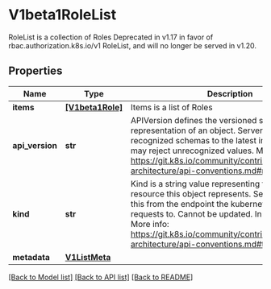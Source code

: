 # V1beta1RoleList

RoleList is a collection of Roles Deprecated in v1.17 in favor of rbac.authorization.k8s.io/v1 RoleList, and will no longer be served in v1.20.

## Properties
Name | Type | Description | Notes
------------ | ------------- | ------------- | -------------
**items** | [**[V1beta1Role]**](V1beta1Role.md) | Items is a list of Roles | 
**api_version** | **str** | APIVersion defines the versioned schema of this representation of an object. Servers should convert recognized schemas to the latest internal value, and may reject unrecognized values. More info: https://git.k8s.io/community/contributors/devel/sig-architecture/api-conventions.md#resources | [optional] 
**kind** | **str** | Kind is a string value representing the REST resource this object represents. Servers may infer this from the endpoint the kubernetes.client submits requests to. Cannot be updated. In CamelCase. More info: https://git.k8s.io/community/contributors/devel/sig-architecture/api-conventions.md#types-kinds | [optional] 
**metadata** | [**V1ListMeta**](V1ListMeta.md) |  | [optional] 

[[Back to Model list]](../README.md#documentation-for-models) [[Back to API list]](../README.md#documentation-for-api-endpoints) [[Back to README]](../README.md)


